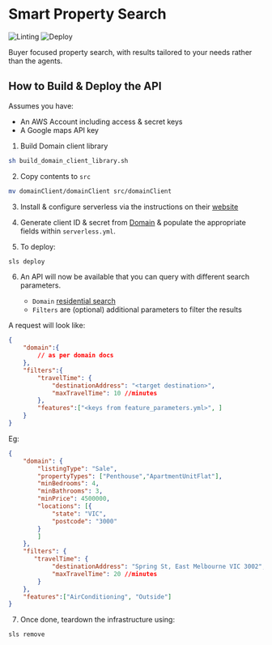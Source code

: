 # Smart Property Search

![Linting](https://github.com/diabolical-ninja/smart-property-search/workflows/Linting/badge.svg) ![Deploy](https://github.com/diabolical-ninja/smart-property-search/workflows/Deploy%20Feature%20Branch/badge.svg)

Buyer focused property search, with results tailored to your needs rather than the agents.

## How to Build & Deploy the API

Assumes you have:

-   An AWS Account including access & secret keys
-   A Google maps API key

1.  Build Domain client library

```sh
sh build_domain_client_library.sh
```

2.  Copy contents to `src`

```sh
mv domainClient/domainClient src/domainClient
```

3.  Install & configure serverless via the instructions on their [website](https://www.serverless.com/framework/docs/getting-started/)


4.  Generate client ID & secret from [Domain](https://developer.domain.com.au/docs/introduction) & populate the appropriate fields within `serverless.yml`.

5.  To deploy:

```sh
sls deploy
```

6.  An API will now be available that you can query with different search parameters.

    -   `Domain` [residential search](https://developer.domain.com.au/docs/latest/apis/pkg_agents_listings/references/listings_detailedresidentialsearch)
    -   `Filters` are (optional) additional parameters to filter the results

A request will look like:

```json
{
    "domain":{
        // as per domain docs
    },
    "filters":{
        "travelTime": {
            "destinationAddress": "<target destination>",
            "maxTravelTime": 10 //minutes
        },
        "features":["<keys from feature_parameters.yml>", ]
    }
}
```

Eg:

```json
{
    "domain": {
        "listingType": "Sale",
        "propertyTypes": ["Penthouse","ApartmentUnitFlat"],
        "minBedrooms": 4,
        "minBathrooms": 3,
        "minPrice": 4500000,
        "locations": [{
            "state": "VIC",
            "postcode": "3000"
        }
        ]
    },
    "filters": {
       "travelTime": {
            "destinationAddress": "Spring St, East Melbourne VIC 3002",
            "maxTravelTime": 20 //minutes
        }
    },
    "features":["AirConditioning", "Outside"]
}
```

7.  Once done, teardown the infrastructure using:

```sh
sls remove
```
